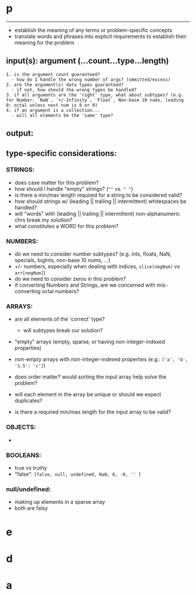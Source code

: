 # p
--------------------------------------------------------------------------------------------------------------------------------

  - establish the meaning of any terms or problem-specific concepts
  - translate words and phrases into explicit requirements to establish their meaning for the problem

  ## input(s): argument (...count...type...length)


    1. is the argument count guaranteed?
      - how do I handle the wrong number of args? (ommitted/excess)
    2. are the argument(s) data types guaranteed?
      - if not, how should the wrong types be handled?
    3. if all arguments are the 'right' type, what about subtypes? (e.g. for Number: `NaN`, `+/-Infinity`, `Float`, Non-base 10 nums, leading 0: octal unless next num is 8 or 9)
    4. if an argument is a collection...
      - will all elements be the 'same' type?



  ## output:

  ## type-specific considerations:

  ### STRINGS:
  - does case matter for this problem?
  - how should I handle "empty" strings? (`""` vs. `" "`)
  - is there a min/max length required for a string to be considered valid?
  - how should strings w/ (leading || trailing || intermittent) whitespaces be handled?
  - will "words" with (leading || trailing || intermittent) non-alphanumeric chrs break my solution?
  - what constitutes a WORD for this problem?

  ### NUMBERS:
  - do we need to consider number subtypes? (e.g. ints, floats, NaN, specials, bigInts, non-base 10 nums, ...)
  - +/- numbers, especially when dealing with indices, `slice(negNum)` vs `arr[negNum]`)
  - do we need to consider zeros in this problem?
  - if converting Numbers and Strings, are we concerned with mis-converting octal numbers?

  ### ARRAYS:
  - are all elements of the 'correct' type?
     - will subtypes break our solution?
  - "empty" arrays (empty, sparse, or having non-integer-indexed properties)
  - non-empty arrays with non-integer-indexed properties (e.g.: `['a', 'b', '1.5': 'c']`)

  - does order matter?  would sorting the input array help solve the problem?
  - will each element in the array be unique or should we expect duplicates?
  - is there a required min/max length for the input array to be valid?

  ### OBJECTS:
  - 

  ### BOOLEANS:
  - true vs truthy
  - "false": `[false, null, undefined, NaN, 0, -0, '' ]`

  ### null/undefined:
  - making up elements in a sparse array
  - both are falsy

# e
# d
# a

